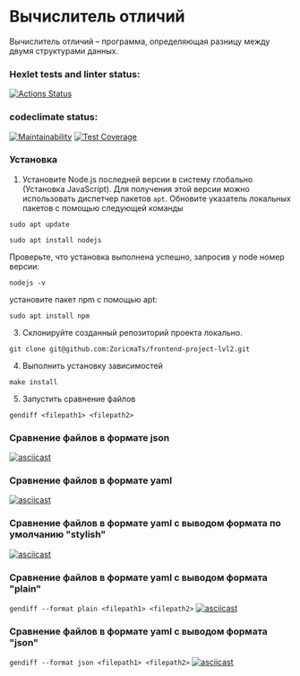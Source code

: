 # Вычислитель отличий
Вычислитель отличий – программа, определяющая разницу между двумя структурами данных.

### Hexlet tests and linter status:
[![Actions Status](https://github.com/ZoricmaTs/frontend-project-lvl2/workflows/hexlet-check/badge.svg)](https://github.com/ZoricmaTs/frontend-project-lvl2/actions)

### codeclimate status:
[![Maintainability](https://api.codeclimate.com/v1/badges/5a36a0d47c0a44869eb6/maintainability)](https://codeclimate.com/github/ZoricmaTs/frontend-project-lvl2/maintainability)
[![Test Coverage](https://api.codeclimate.com/v1/badges/5a36a0d47c0a44869eb6/test_coverage)](https://codeclimate.com/github/ZoricmaTs/frontend-project-lvl2/test_coverage)

### Установка
1. Установите Node.js последней версии в систему глобально (Установка JavaScript).
Для получения этой версии можно использовать диспетчер пакетов ```apt```. Обновите указатель локальных пакетов с помощью следующей команды

```sudo apt update```

```sudo apt install nodejs```

Проверьте, что установка выполнена успешно, запросив у node номер версии:

```nodejs -v```

установите пакет npm с помощью apt:

```sudo apt install npm```

3. Склонируйте созданный репозиторий проекта локально.

```git clone git@github.com:ZoricmaTs/frontend-project-lvl2.git```

4. Выполнить установку зависимостей

```make install```

5. Запустить сравнение файлов

```gendiff <filepath1> <filepath2>```

### Сравнение файлов в формате json
[![asciicast](https://asciinema.org/a/GFkTsClBGo9E1Ta2uJqe7KJkm.png)](https://asciinema.org/a/GFkTsClBGo9E1Ta2uJqe7KJkm)
### Сравнение файлов в формате yaml
[![asciicast](https://asciinema.org/a/J8ZspIigeUcmm3HwXl66rUxY4.png)](https://asciinema.org/a/J8ZspIigeUcmm3HwXl66rUxY4)

### Сравнение файлов в формате yaml с выводом формата по умолчанию "stylish"
[![asciicast](https://asciinema.org/a/vbjydwbeIvsVUQkJWdePhD77H.png)](https://asciinema.org/a/vbjydwbeIvsVUQkJWdePhD77H)

### Сравнение файлов в формате yaml с выводом формата "plain"
```gendiff --format plain <filepath1> <filepath2>```
[![asciicast](https://asciinema.org/a/gpXrEMtjOiHkKTTZZ7AIn81z6.png)](https://asciinema.org/a/gpXrEMtjOiHkKTTZZ7AIn81z6)

### Сравнение файлов в формате yaml с выводом формата "json"
```gendiff --format json <filepath1> <filepath2>```
[![asciicast](https://asciinema.org/a/nJn3AqTf4qZ7s6hF2eau7i3jo.png)](https://asciinema.org/a/nJn3AqTf4qZ7s6hF2eau7i3jo)
